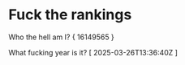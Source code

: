 # Fuck the rankings

Who the hell am I?
{ 16149565 }

What fucking year is it?
[ 2025-03-26T13:36:40Z ]
